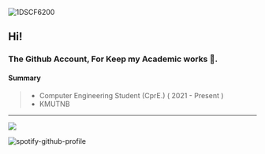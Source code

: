 <!-- ![image](https://user-images.githubusercontent.com/109336369/195406602-8f9807a8-6dba-404c-9db8-c3c04a7efca3.png)  -->
![1DSCF6200](https://user-images.githubusercontent.com/109336369/208568677-5595f5fe-e20b-4af7-9135-1f6f6e7b7c1d.jpg)

## Hi!

### The Github Account, For Keep my Academic works 🌱.

#### **Summary** 
> * Computer Engineering Student (CprE.) ( 2021 - Present )
> * KMUTNB

* * *

<!-- [![Top Langs](https://github-readme-stats.vercel.app/api/top-langs/?username=aingthawan)](https://github.com/anuraghazra/github-readme-stats) -->



[<img src="/img/btn-spotify.png">](https://spotify-github-profile.vercel.app/api/login)

![spotify-github-profile](/img/natemoo-re.svg)
